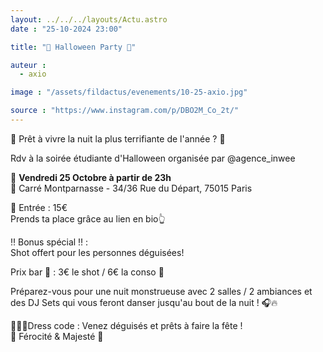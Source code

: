 ```yaml
---
layout: ../../../layouts/Actu.astro
date : "25-10-2024 23:00"

title: "🎃 Halloween Party 🎃"

auteur :
  - axio

image : "/assets/fildactus/evenements/10-25-axio.jpg"

source : "https://www.instagram.com/p/DBO2M_Co_2t/"
---
```

  
👻 Prêt à vivre la nuit la plus terrifiante de l'année ? 👻

Rdv à la soirée étudiante d'Halloween organisée par @agence_inwee

📅 __Vendredi 25 Octobre à partir de 23h__  
📍 Carré Montparnasse - 34/36 Rue du Départ, 75015 Paris

💸 Entrée : 15€  
Prends ta place grâce au lien en bio👆

‼️ Bonus spécial ‼️ :  
Shot offert pour les personnes déguisées!

Prix bar 🍻 : 3€ le shot / 6€ la conso 🍹

Préparez-vous pour une nuit monstrueuse avec 2 salles / 2 ambiances et des DJ Sets qui vous feront danser jusqu'au bout de la nuit ! 🎧🔥

🧙🏼‍♂️Dress code : Venez déguisés et prêts à faire la fête !  
🦈 Férocité & Majesté 🦌